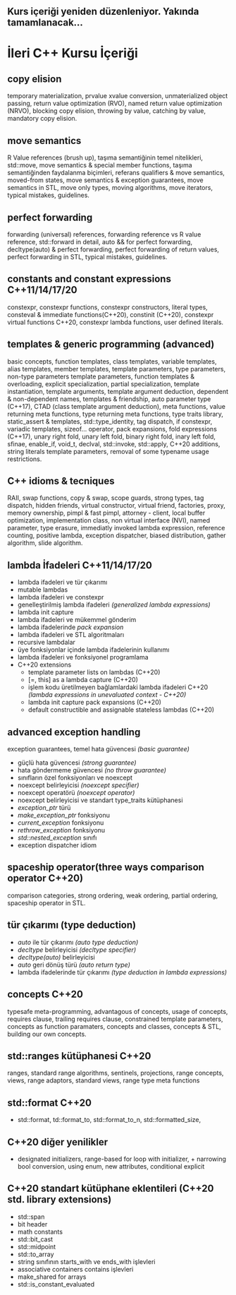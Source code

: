 ## Kurs içeriği yeniden düzenleniyor. Yakında tamamlanacak...

# İleri C++ Kursu İçeriği

## copy elision
temporary materialization, prvalue xvalue conversion, unmaterialized object passing, return value optimization (RVO), named return value optimization (NRVO), blocking copy elision, throwing by value, catching by value, mandatory copy elision.

## move semantics 
R Value references (brush up), taşıma semantiğinin temel nitelikleri, std::move, move semantics & special member functions, taşıma semantiğinden faydalanma biçimleri, 
referans qualifiers & move semantics, moved-from states, move semantics & exception guarantees, move semantics in STL, move only types, moving algorithms, move iterators, typical mistakes, guidelines.

## perfect forwarding
forwarding (universal) references, forwarding reference vs R value reference, std::forward in detail, auto && for perfect forwarding,  decltype(auto) & perfect forwarding, perfect forwarding of return values, perfect forwarding in STL, typical mistakes, guidelines.

## constants and constant expressions C++11/14/17/20
constexpr, constexpr functions, constexpr constructors, literal types, consteval & immediate functions(C++20), constinit (C++20), constexpr virtual functions C++20, constexpr lambda functions, user defined literals.

## templates & generic programming (advanced)
basic concepts, function templates, class templates, variable templates, alias templates, member templates, template parameters, type parameters, non-type parameters
template parameters, function templates & overloading, explicit specialization, partial specialization, template instantiation, template arguments, template argument deduction, dependent & non-dependent names, templates & friendship, auto parameter type (C++17), CTAD (class template argument deduction), meta functions, value returning meta functions, type returning meta functions, type traits library, static_assert & templates, std::type_identity, tag dispatch, if constexpr, variadic templates, sizeof... operator, pack expansions, fold expressions (C++17), unary right fold, unary left fold, binary right fold, inary left fold, sfinae, enable_if, void_t, declval, std::invoke, std::apply, C++20 additions, string literals template parameters, removal of some typename usage restrictions.

## C++ idioms & tecniques
RAII, swap functions, copy & swap, scope guards, strong types, tag dispatch, hidden friends, virtual constructor, virtual friend, factories, proxy, memory ownership, pimpl & fast pimpl, attorney - client, local buffer optimization, implementation class, non virtual interface (NVI), named parameter, type erasure, immediatly invoked lambda expression, reference counting, positive lambda, exception dispatcher, biased distribution, gather algorithm, slide algorithm. 

## lambda İfadeleri C++11/14/17/20 
+ lambda ifadeleri ve tür çıkarımı
+ mutable lambdas
+ lambda ifadeleri ve constexpr 
+ genelleştirilmiş lambda ifadeleri _(generalized lambda expressions)_
+ lambda init capture
+ lambda ifadeleri ve mükemmel gönderim
+ lambda ifadelerinde _pack expansion_
+ lambda ifadeleri ve STL algoritmaları
+ recursive lambdalar
+ üye fonksiyonlar içinde lambda ifadelerinin kullanımı
+ lambda ifadeleri ve fonksiyonel programlama
+ C++20 extensions
	+ template parameter lists on lambdas (C++20)
	+ \[=, this] as a lambda capture (C++20)
	+ işlem kodu üretilmeyen bağlamlardaki lambda ifadeleri C++20 _(lambda expressions in unevaluated context - C++20)_
	+ lambda init capture pack expansions (C++20)
	+ default constructible and assignable stateless lambdas (C++20)

## advanced exception handling
exception guarantees, temel hata güvencesi _(basic guarantee)_
  + güçlü hata güvencesi _(strong guarantee)_
  + hata göndermeme güvencesi _(no throw guarantee)_
  + sınıfların özel fonksiyonları ve noexcept
+ noexcept belirleyicisi _(noexcept specifier)_
+ noexcept operatörü _(noexcept operator)_
+ noexcept belirleyicisi ve standart type_traits kütüphanesi
+ _exception\_ptr_ türü
+ _make\_exception_ptr_ fonksiyonu
+ _current\_exception_ fonksiyonu
+ _rethrow\_exception_ fonksiyonu
+ _std::nested\_exception_ sınıfı
+ exception dispatcher idiom

## spaceship operator(three ways comparison operator C++20)
comparison categories, strong ordering, weak ordering, partial ordering, spaceship operator in STL.

## tür çıkarımı (type deduction)
+ _auto_ ile tür çıkarımı _(auto type deduction)_
+ _decltype_ belirleyicisi _(decltype specifier)_
+ _decltype(auto)_ belirleyicisi
+ _auto_ geri dönüş türü _(auto return type)_
+ lambda ifadelerinde tür çıkarımı _(type deduction in lambda expressions)_

## concepts C++20
typesafe meta-programming, advantagous of concepts, usage of concepts, requires clause, trailing requires clause, constrained template parameters, concepts as function paramaters, concepts and classes, concepts & STL, building our own concepts.


## std::ranges kütüphanesi C++20
ranges, standard range algorithms, sentinels, projections, range concepts, views, range adaptors, standard views, range type meta functions

## std::format C++20
+ std::format, td::format_to, std::format_to_n, std::formatted_size, 

## C++20 diğer yenilikler
+ designated initializers, range-based for loop with initializer, + narrowing bool conversion, using enum, new attributes, conditional explicit

## C++20 standart kütüphane eklentileri (C++20 std. library extensions)
+ std::span
+ bit header
+ math constants
+ std::bit_cast
+ std::midpoint
+ std::to_array
+ string sınıfının starts_with ve ends_with işlevleri
+ associative containers contains işlevleri
+ make_shared for arrays
+ std::is_constant_evaluated
